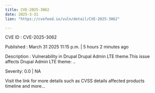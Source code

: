 ```yaml
---
title: CVE-2025-3062
date: 2025-3-31
lien: "https://cvefeed.io/vuln/detail/CVE-2025-3062"

---
```


CVE ID : CVE-2025-3062
 
Published :  March 31
2025
11:15 p.m. | 5 hours
2 minutes ago
 
Description : Vulnerability in Drupal Drupal Admin LTE theme.This issue affects Drupal Admin LTE theme: *.*.
 
Severity: 0.0 | NA
 
Visit the link for more details
such as CVSS details
affected products
timeline
and more...
